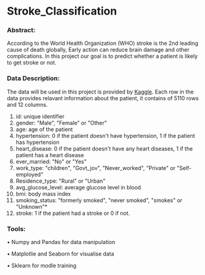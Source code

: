 # Stroke_Classification


### Abstract:

According to the World Health Organization (WHO) stroke is the 2nd leading cause of death globally, Early action can reduce brain damage and other complications.
In this project our goal is to predict whether a patient is likely to get stroke or not.

### Data Description:

The data will be used in this project is provided by <a href="https://www.kaggle.com/fedesoriano/stroke-prediction-dataset">Kaggle</a>. 
Each row in the data provides relavant information about the patient, it contains of 5110 rows and 12 columns.

1) id: unique identifier
2) gender: "Male", "Female" or "Other"
3) age: age of the patient
4) hypertension: 0 if the patient doesn't have hypertension, 1 if the patient has hypertension
5) heart_disease: 0 if the patient doesn't have any heart diseases, 1 if the patient has a heart disease
6) ever_married: "No" or "Yes"
7) work_type: "children", "Govt_jov", "Never_worked", "Private" or "Self-employed"
8) Residence_type: "Rural" or "Urban"
9) avg_glucose_level: average glucose level in blood
10) bmi: body mass index
11) smoking_status: "formerly smoked", "never smoked", "smokes" or "Unknown"*
12) stroke: 1 if the patient had a stroke or 0 if not.

### Tools:

•	Numpy and Pandas for data manipulation 

•	Matplotlie and Seaborn for visualise data

•	Sklearn for modle training 
